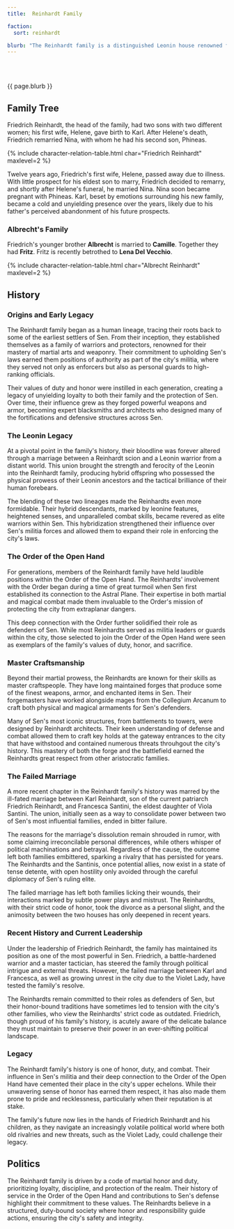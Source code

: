 ```yaml
---
title:  Reinhardt Family

faction: 
  sort: reinhardt

blurb: "The Reinhardt family is a distinguished Leonin house renowned for their fierce loyalty, expertise in engineering and architecture, and longstanding rivalry with the Santinis. Their history is marked by a commitment to duty, honor, and tradition, with members often serving in the Order of the Open Hand. Known for their formidable reputation and strategic political maneuvers, the Reinhardts are a force to be reckoned with in Sen."
---
```


<h1 id="overview" style="visibility: hidden; margin: 0px; padding: 0px;">Overview</h1>

{{ page.blurb }}

<!--more-->

## Family Tree
Friedrich Reinhardt, the head of the family, had two sons with two different women; his first wife, Helene, gave birth to Karl. After Helene's death, Friedrich remarried Nina, with whom he had his second son, Phineas.

{% include character-relation-table.html char="Friedrich Reinhardt" maxlevel=2 %}

Twelve years ago, Friedrich's first wife, Helene, passed away due to illness. With little prospect for his eldest son to marry, Friedrich decided to remarry, and shortly after Helene's funeral, he married Nina. Nina soon became pregnant with Phineas. Karl, beset by emotions surrounding his new family, became a cold and unyielding presence over the years, likely due to his father's perceived abandonment of his future prospects.

### Albrecht's Family
Friedrich's younger brother **Albrecht** is married to **Camille**. Together they had **Fritz**. Fritz is recently betrothed to **Lena Del Vecchio**. 

{% include character-relation-table.html char="Albrecht Reinhardt" maxlevel=2 %}

## History

### Origins and Early Legacy
The Reinhardt family began as a human lineage, tracing their roots back to some of the earliest settlers of Sen. From their inception, they established themselves as a family of warriors and protectors, renowned for their mastery of martial arts and weaponry. Their commitment to upholding Sen's laws earned them positions of authority as part of the city's militia, where they served not only as enforcers but also as personal guards to high-ranking officials. 

Their values of duty and honor were instilled in each generation, creating a legacy of unyielding loyalty to both their family and the protection of Sen. Over time, their influence grew as they forged powerful weapons and armor, becoming expert blacksmiths and architects who designed many of the fortifications and defensive structures across Sen.

### The Leonin Legacy
At a pivotal point in the family's history, their bloodline was forever altered through a marriage between a Reinhardt scion and a Leonin warrior from a distant world. This union brought the strength and ferocity of the Leonin into the Reinhardt family, producing hybrid offspring who possessed the physical prowess of their Leonin ancestors and the tactical brilliance of their human forebears. 

The blending of these two lineages made the Reinhardts even more formidable. Their hybrid descendants, marked by leonine features, heightened senses, and unparalleled combat skills, became revered as elite warriors within Sen. This hybridization strengthened their influence over Sen's militia forces and allowed them to expand their role in enforcing the city's laws.

### The Order of the Open Hand
For generations, members of the Reinhardt family have held laudible positions within the Order of the Open Hand. The Reinhardts' involvement with the Order began during a time of great turmoil when Sen first established its connection to the Astral Plane. Their expertise in both martial and magical combat made them invaluable to the Order's mission of protecting the city from extraplanar dangers.

This deep connection with the Order further solidified their role as defenders of Sen. While most Reinhardts served as militia leaders or guards within the city, those selected to join the Order of the Open Hand were seen as exemplars of the family's values of duty, honor, and sacrifice.

### Master Craftsmanship
Beyond their martial prowess, the Reinhardts are known for their skills as master craftspeople. They have long maintained forges that produce some of the finest weapons, armor, and enchanted items in Sen. Their forgemasters have worked alongside mages from the Collegium Arcanum to craft both physical and magical armaments for Sen's defenders.

Many of Sen's most iconic structures, from battlements to towers, were designed by Reinhardt architects. Their keen understanding of defense and combat allowed them to craft key holds at the gateway entrances to the city that have withstood and contained numerous threats throuhgout the city's history. This mastery of both the forge and the battlefield earned the Reinhardts great respect from other aristocratic families.

### The Failed Marriage
A more recent chapter in the Reinhardt family's history was marred by the ill-fated marriage between Karl Reinhardt, son of the current patriarch Friedrich Reinhardt, and Francesca Santini, the eldest daughter of Viola Santini. The union, initially seen as a way to consolidate power between two of Sen's most influential families, ended in bitter failure.

The reasons for the marriage's dissolution remain shrouded in rumor, with some claiming irreconcilable personal differences, while others whisper of political machinations and betrayal. Regardless of the cause, the outcome left both families embittered, sparking a rivalry that has persisted for years. The Reinhardts and the Santinis, once potential allies, now exist in a state of tense detente, with open hostility only avoided through the careful diplomacy of Sen's ruling elite. 

The failed marriage has left both families licking their wounds, their interactions marked by subtle power plays and mistrust. The Reinhardts, with their strict code of honor, took the divorce as a personal slight, and the animosity between the two houses has only deepened in recent years.

### Recent History and Current Leadership
Under the leadership of Friedrich Reinhardt, the family has maintained its position as one of the most powerful in Sen. Friedrich, a battle-hardened warrior and a master tactician, has steered the family through political intrigue and external threats. However, the failed marriage between Karl and Francesca, as well as growing unrest in the city due to the Violet Lady, have tested the family's resolve.

The Reinhardts remain committed to their roles as defenders of Sen, but their honor-bound traditions have sometimes led to tension with the city's other families, who view the Reinhardts' strict code as outdated. Friedrich, though proud of his family's history, is acutely aware of the delicate balance they must maintain to preserve their power in an ever-shifting political landscape.

### Legacy
The Reinhardt family's history is one of honor, duty, and combat. Their influence in Sen's militia and their deep connection to the Order of the Open Hand have cemented their place in the city's upper echelons. While their unwavering sense of honor has earned them respect, it has also made them prone to pride and recklessness, particularly when their reputation is at stake. 

The family's future now lies in the hands of Friedrich Reinhardt and his children, as they navigate an increasingly volatile political world where both old rivalries and new threats, such as the Violet Lady, could challenge their legacy.

## Politics
The Reinhardt family is driven by a code of martial honor and duty, prioritizing loyalty, discipline, and protection of the realm. Their history of service in the Order of the Open Hand and contributions to Sen's defense highlight their commitment to these values. The Reinhardts believe in a structured, duty-bound society where honor and responsibility guide actions, ensuring the city's safety and integrity.



